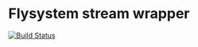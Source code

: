 # Flysystem stream wrapper

[![Build Status](https://img.shields.io/travis/twistor/flysystem-stream-wrapper/master.svg?style=flat-square)](https://travis-ci.org/twistor/flysystem-stream-wrapper)
